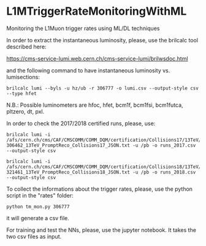 # L1MTriggerRateMonitoringWithML
Monitoring the L1Muon trigger rates using ML/DL techniques

In order to extract the instantaneous luminosity, please, use the brilcalc tool described here:

https://cms-service-lumi.web.cern.ch/cms-service-lumi/brilwsdoc.html

and the following command to have instantaneous luminosity vs. lumisections:

```
brilcalc lumi --byls -u hz/ub -r 306777 -o lumi.csv --output-style csv --type hfet
```

N.B.: Possible luminometers are hfoc, hfet, bcm1f, bcm1fsi, bcm1futca, pltzero, dt, pxl.

In order to check the 2017/2018 certified runs, please, use:

```
brilcalc lumi -i /afs/cern.ch/cms/CAF/CMSCOMM/COMM_DQM/certification/Collisions17/13TeV/PromptReco/Cert_294927-306462_13TeV_PromptReco_Collisions17_JSON.txt -u /pb -o runs_2017.csv --output-style csv

brilcalc lumi -i /afs/cern.ch/cms/CAF/CMSCOMM/COMM_DQM/certification/Collisions18/13TeV/PromptReco/Cert_314472-321461_13TeV_PromptReco_Collisions18_JSON.txt -u /pb -o runs_2018.csv --output-style csv
```

To collect the informations about the trigger rates, please, use the python script in the "rates" folder:

```
python tm_mon.py 306777
```

it will generate a csv file.

For training and test the NNs, please, use the jupyter notebook. It takes the two csv files as input.
